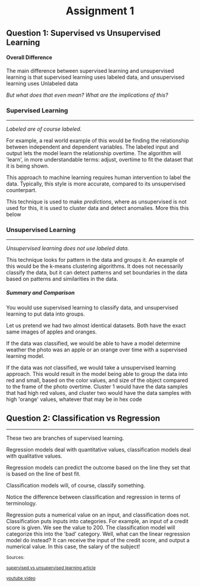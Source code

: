 <h1 align='center'>
Assignment 1
</h1>

## Question 1: Supervised vs Unsupervised Learning

#### Overall Difference

The main difference between supervised learning and unsupervised learning is
that supervised learning uses labeled data, and unsupervised learning
uses Unlabeled data

_But what does that even mean? What are the implications of this?_

### Supervised Learning

---

_Labeled are of course labeled._

For example, a real world example of this would be finding the relationship
between independent and dependent variables. The labeled input and output
lets the model learn the relationship overtime. The algorithm will 'learn', in
more understandable terms: adjust, overtime to fit the dataset that it is being
shown.

This approach to machine learning requires human intervention to label the data.
Typically, this style is more accurate, compared to its unsupervised counterpart.

This technique is used to make _predictions_, where as unsupervised is not used
for this, it is used to cluster data and detect anomalies. More this this below

### Unsupervised Learning

---

_Unsupervised learning does not use labeled data._

This technique looks for pattern in the data and groups it.
An example of this would be the k-means clustering algorithms.
It does not necessarily classify the data,
but it can detect patterns and set boundaries in the data based on patterns and
similarities in the data.

##### Summary and Comparison

You would use supervised learning to classify data, and unsupervised learning
to put data into groups.

Let us pretend we had two almost identical datasets. Both have the exact same
images of apples and oranges.

If the data was classified, we would be able
to have a model determine weather the photo was an apple or an orange over time
with a supervised learning model.

If the data was _not_ classified, we would take a unsupervised learning approach.
This would result in the model being able to group the data into red and small,
based on the color values, and size of the object compared to the frame of the
photo overtime. Cluster 1 would have the data samples that had high red values,
and cluster two would have the data samples with high 'orange' values,
whatever that may be in hex code

## Question 2: Classification vs Regression

---

These two are branches of supervised learning.

Regression models deal with quantitative values,
classification models deal with qualitative values.

Regression models can predict the outcome based on the line they set that
is based on the line of best fit.

Classification models will, of course, classify something.

Notice the difference between classification and regression in terms of
terminology.

Regression puts a numerical value on an input, and classification does not.
Classification puts inputs into categories. For example, an input of a credit
score is given. We see the value to 200. The classification model will
categorize this into the 'bad' category. Well, what can the linear regression
model do instead? It can receive the input of the credit score, and output
a numerical value. In this case, the salary of the subject!

<sub> Sources:

<sub> [supervised vs unsupervised learning article](https://www.ibm.com/think/topics/supervised-vs-unsupervised-learning)

<sub> [youtube video](https://www.youtube.com/watch?v=W01tIRP_Rqs&ab_channel=IBMTechnology)
